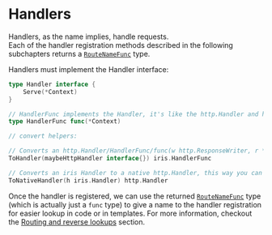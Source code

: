 # Handlers

Handlers, as the name implies, handle requests.   
Each of the handler registration methods described in the following subchapters returns a [`RouteNameFunc`](https://godoc.org/github.com/kataras/iris#RouteNameFunc) type.

Handlers must implement the Handler interface:

```go
type Handler interface {
	Serve(*Context)
}

// HandlerFunc implements the Handler, it's like the http.Handler and http.HandlerFunc you used to use.
type HandlerFunc func(*Context)

// convert helpers:

// Converts an http.Handler/HandlerFunc/func(w http.ResponseWriter, r *http.Request) to an iris Handler, this way you can use third-party handlers.
ToHandler(maybeHttpHandler interface{}) iris.HandlerFunc

// Converts an iris Handler to a native http.Handler, this way you can use your iris' handler to integrate with other http servers you may need somewhere.
ToNativeHandler(h iris.Handler) http.Handler
```

Once the handler is registered, we can use the returned [`RouteNameFunc`](https://godoc.org/github.com/kataras/iris#RouteNameFunc) type (which is actually just a `func` type) to give a name to the handler registration for easier lookup in code or in templates.
For more information, checkout the [Routing and reverse lookups](routing.md) section.
